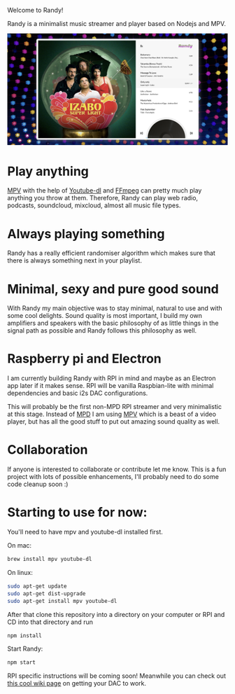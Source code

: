 Welcome to Randy!

Randy is a minimalist music streamer and player based on Nodejs and MPV.

![Randy Player](/public/IMG/Randy_screenshot1.png)

# Play anything

[MPV](https://mpv.io/) with the help of [Youtube-dl](https://rg3.github.io/youtube-dl/) and [FFmpeg](https://www.ffmpeg.org/) can pretty much play anything you throw at them.
Therefore, Randy can play web radio, podcasts, soundcloud, mixcloud, almost all music file types.

# Always playing something

Randy has a really efficient randomiser algorithm which makes sure that there is always something next in your playlist.

# Minimal, sexy and pure good sound

With Randy my main objective was to stay minimal, natural to use and with some cool delights. 
Sound quality is most important, I build my own amplifiers and speakers with the basic philosophy of as little things in the signal path as possible and Randy follows this philosophy as well.

# Raspberry pi and Electron

I am currently building Randy with RPI in mind and maybe as an Electron app later if it makes sense.
RPI will be vanilla Raspbian-lite with minimal dependencies and basic i2s DAC configurations.

This will probably be the first non-MPD RPI streamer and very minimalistic at this stage.
Instead of [MPD](https://www.musicpd.org/) I am using [MPV](https://mpv.io/) which is a beast of a video player, but has all the good stuff to put out amazing sound quality as well.

# Collaboration

If anyone is interested to collaborate or contribute let me know. 
This is a fun project with lots of possible enhancements, I'll probably need to do some code cleanup soon :)

# Starting to use for now:

You'll need to have mpv and youtube-dl installed first.

On mac:

```sh
brew install mpv youtube-dl
```

On linux:

```sh
sudo apt-get update
sudo apt-get dist-upgrade
sudo apt-get install mpv youtube-dl
```

After that clone this repository into a directory on your computer or RPI and CD into that directory and run

```sh
npm install
```
Start Randy:
```sh
npm start
```

RPI specific instructions will be coming soon! 
Meanwhile you can check out [this cool wiki page](https://github.com/guussie/PiDS/wiki/09.-How-to-make-various-DACs-work) on getting your DAC to work.
